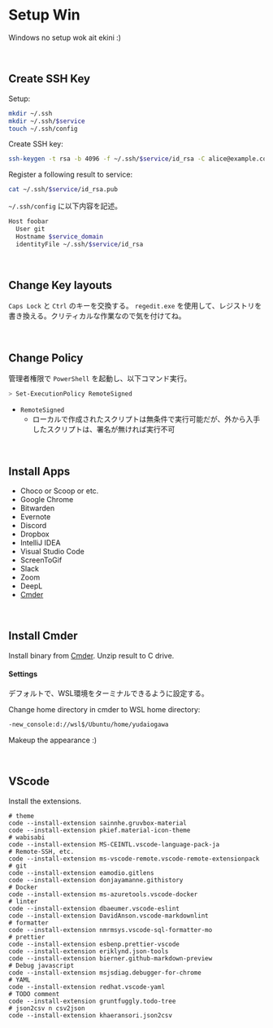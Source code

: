 


# Setup Win

Windows no setup wok ait ekini :)

<br>

## Create SSH Key

Setup:

```sh
mkdir ~/.ssh
mkdir ~/.ssh/$service
touch ~/.ssh/config
```

Create SSH key:

```sh
ssh-keygen -t rsa -b 4096 -f ~/.ssh/$service/id_rsa -C alice@example.com
```

Register a following result to service:

```sh
cat ~/.ssh/$service/id_rsa.pub
```

`~/.ssh/config` に以下内容を記述。

```sh
Host foobar
  User git
  Hostname $service_domain
  identityFile ~/.ssh/$service/id_rsa
```

<br>

## Change Key layouts

`Caps Lock` と `Ctrl` のキーを交換する。
`regedit.exe` を使用して、レジストリを書き換える。クリティカルな作業なので気を付けてね。

<br>

## Change Policy

管理者権限で `PowerShell` を起動し、以下コマンド実行。

```sh
> Set-ExecutionPolicy RemoteSigned
```

- `RemoteSigned`
  - ローカルで作成されたスクリプトは無条件で実行可能だが、外から入手したスクリプトは、署名が無ければ実行不可

<br>

## Install Apps

- Choco or Scoop or etc.
- Google Chrome
- Bitwarden
- Evernote
- Discord
- Dropbox
- IntelliJ IDEA
- Visual Studio Code
- ScreenToGif
- Slack
- Zoom
- DeepL
- [Cmder](https://cmder.net/)

<br>

## Install Cmder

Install binary from [Cmder](https://cmder.net/). Unzip result to C drive.

#### Settings

デフォルトで、WSL環境をターミナルできるように設定する。

Change home directory in cmder to WSL home directory:

```sh
-new_console:d://wsl$/Ubuntu/home/yudaiogawa
```

Makeup the appearance :)

<br>

## VScode

Install the extensions.

```shell
# theme
code --install-extension sainnhe.gruvbox-material
code --install-extension pkief.material-icon-theme
# wabisabi
code --install-extension MS-CEINTL.vscode-language-pack-ja
# Remote-SSH, etc.
code --install-extension ms-vscode-remote.vscode-remote-extensionpack
# git
code --install-extension eamodio.gitlens
code --install-extension donjayamanne.githistory
# Docker
code --install-extension ms-azuretools.vscode-docker
# linter
code --install-extension dbaeumer.vscode-eslint
code --install-extension DavidAnson.vscode-markdownlint
# formatter
code --install-extension nmrmsys.vscode-sql-formatter-mo
# prettier
code --install-extension esbenp.prettier-vscode
code --install-extension eriklynd.json-tools
code --install-extension bierner.github-markdown-preview
# Debug javascript
code --install-extension msjsdiag.debugger-for-chrome
# YAML
code --install-extension redhat.vscode-yaml
# TODO comment
code --install-extension gruntfuggly.todo-tree
# json2csv n csv2json
code --install-extension khaeransori.json2csv
```




